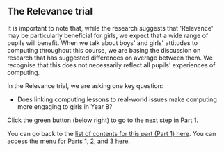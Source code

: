 ## The Relevance trial

It is important to note that, while the research suggests that 'Relevance' may be particularly beneficial for girls, we expect that a wide range of pupils will benefit. When we talk about boys' and girls' attitudes to computing throughout this course, we are basing the discussion on research that has suggested differences on average between them. We recognise that this does not necessarily reflect all pupils' experiences of computing.

In the Relevance trial, we are asking one key question: 
+ Does linking computing lessons to real-world issues make computing more engaging to girls in Year 8?

Click the green button (below right) to go to the next step in Part 1.

You can go back to the [list of contents for this part (Part 1) here](https://projects.raspberrypi.org/en/projects/Year8-RelevanceTraining-Part1-GBICi4).
You can access the [menu for Parts 1, 2, and 3 here](https://projects.raspberrypi.org/en/pathways/year8-relevancetraining-gbici4).
